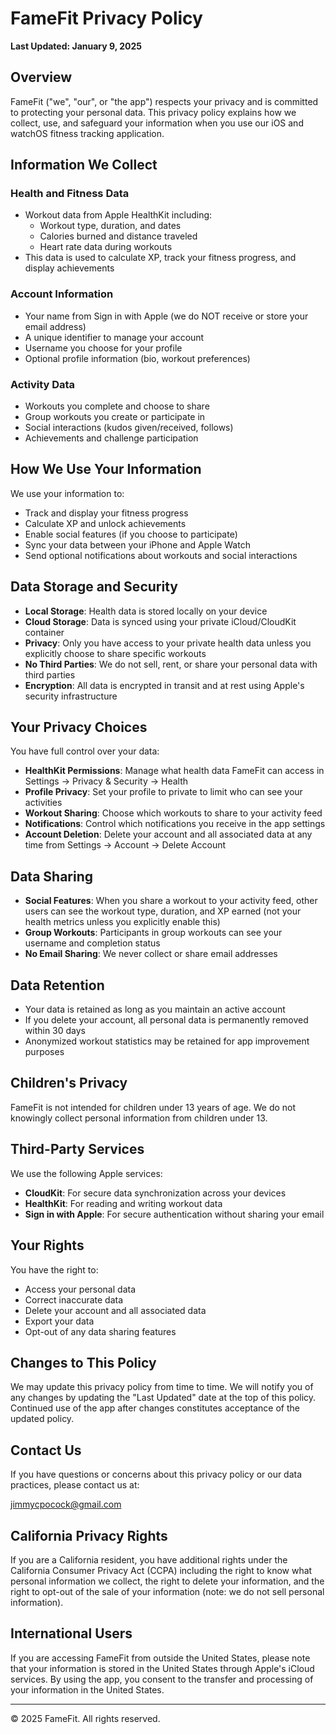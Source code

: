 # FameFit Privacy Policy

**Last Updated: January 9, 2025**

## Overview

FameFit ("we", "our", or "the app") respects your privacy and is committed to protecting your personal data. This privacy policy explains how we collect, use, and safeguard your information when you use our iOS and watchOS fitness tracking application.

## Information We Collect

### Health and Fitness Data

- Workout data from Apple HealthKit including:
  - Workout type, duration, and dates
  - Calories burned and distance traveled
  - Heart rate data during workouts
- This data is used to calculate XP, track your fitness progress, and display achievements

### Account Information

- Your name from Sign in with Apple (we do NOT receive or store your email address)
- A unique identifier to manage your account
- Username you choose for your profile
- Optional profile information (bio, workout preferences)

### Activity Data

- Workouts you complete and choose to share
- Group workouts you create or participate in
- Social interactions (kudos given/received, follows)
- Achievements and challenge participation

## How We Use Your Information

We use your information to:

- Track and display your fitness progress
- Calculate XP and unlock achievements
- Enable social features (if you choose to participate)
- Sync your data between your iPhone and Apple Watch
- Send optional notifications about workouts and social interactions

## Data Storage and Security

- **Local Storage**: Health data is stored locally on your device
- **Cloud Storage**: Data is synced using your private iCloud/CloudKit container
- **Privacy**: Only you have access to your private health data unless you explicitly choose to share specific workouts
- **No Third Parties**: We do not sell, rent, or share your personal data with third parties
- **Encryption**: All data is encrypted in transit and at rest using Apple's security infrastructure

## Your Privacy Choices

You have full control over your data:

- **HealthKit Permissions**: Manage what health data FameFit can access in Settings → Privacy & Security → Health
- **Profile Privacy**: Set your profile to private to limit who can see your activities
- **Workout Sharing**: Choose which workouts to share to your activity feed
- **Notifications**: Control which notifications you receive in the app settings
- **Account Deletion**: Delete your account and all associated data at any time from Settings → Account → Delete Account

## Data Sharing

- **Social Features**: When you share a workout to your activity feed, other users can see the workout type, duration, and XP earned (not your health metrics unless you explicitly enable this)
- **Group Workouts**: Participants in group workouts can see your username and completion status
- **No Email Sharing**: We never collect or share email addresses

## Data Retention

- Your data is retained as long as you maintain an active account
- If you delete your account, all personal data is permanently removed within 30 days
- Anonymized workout statistics may be retained for app improvement purposes

## Children's Privacy

FameFit is not intended for children under 13 years of age. We do not knowingly collect personal information from children under 13.

## Third-Party Services

We use the following Apple services:

- **CloudKit**: For secure data synchronization across your devices
- **HealthKit**: For reading and writing workout data
- **Sign in with Apple**: For secure authentication without sharing your email

## Your Rights

You have the right to:

- Access your personal data
- Correct inaccurate data
- Delete your account and all associated data
- Export your data
- Opt-out of any data sharing features

## Changes to This Policy

We may update this privacy policy from time to time. We will notify you of any changes by updating the "Last Updated" date at the top of this policy. Continued use of the app after changes constitutes acceptance of the updated policy.

## Contact Us

If you have questions or concerns about this privacy policy or our data practices, please contact us at:

<jimmycpocock@gmail.com>

## California Privacy Rights

If you are a California resident, you have additional rights under the California Consumer Privacy Act (CCPA) including the right to know what personal information we collect, the right to delete your information, and the right to opt-out of the sale of your information (note: we do not sell personal information).

## International Users

If you are accessing FameFit from outside the United States, please note that your information is stored in the United States through Apple's iCloud services. By using the app, you consent to the transfer and processing of your information in the United States.

---

© 2025 FameFit. All rights reserved.
